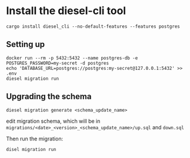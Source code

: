 # Install the diesel-cli tool

```cargo install diesel_cli --no-default-features --features postgres```

## Setting up

```
docker run --rm -p 5432:5432 --name postgres-db -e POSTGRES_PASSWORD=my-secret -d postgres
echo 'DATABASE_URL=postgres://postgres:my-secret@127.0.0.1:5432' >> .env
diesel migration run 
```

## Upgrading the schema

```
diesel migration generate <schema_update_name>
```

edit migration schema, which will be in `migrations/<date>_<version>_<schema_update_name>/up.sql` and `down.sql`

Then run the migration:

```
disel migration run 
```
